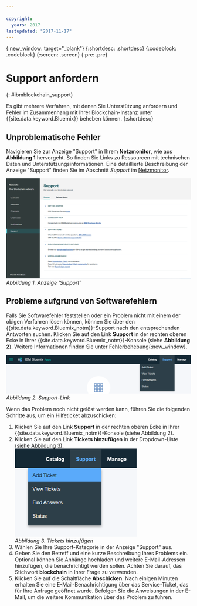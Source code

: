 ```yaml
---

copyright:
  years: 2017
lastupdated: "2017-11-17"
---
```


{:new_window: target="_blank"}
{:shortdesc: .shortdesc}
{:codeblock: .codeblock}
{:screen: .screen}
{:pre: .pre}


# Support anfordern
{: #ibmblockchain_support}


Es gibt mehrere Verfahren, mit denen Sie Unterstützung anfordern und Fehler im Zusammenhang mit Ihrer Blockchain-Instanz unter {{site.data.keyword.Bluemix}} beheben können.
{:shortdesc}


## Unproblematische Fehler

Navigieren Sie zur Anzeige "Support" in Ihrem **Netzmonitor**, wie aus **Abbildung 1** hervorgeht.  So finden Sie Links zu Ressourcen mit technischen Daten und Unterstützungsinformationen.  Eine detaillierte Beschreibung der Anzeige "Support" finden Sie im Abschnitt *Support* im [Netzmonitor](v10_dashboard.html).

![](images/support.png "Anzeige 'Support'")
*Abbildung 1. Anzeige 'Support'*


## Probleme aufgrund von Softwarefehlern

Falls Sie Softwarefehler feststellen oder ein Problem nicht mit einem der obigen Verfahren lösen können, können Sie über den {{site.data.keyword.Bluemix_notm}}-Support nach den entsprechenden Antworten suchen. Klicken Sie auf den Link **Support** in der rechten oberen Ecke in Ihrer {{site.data.keyword.Bluemix_notm}}-Konsole (siehe **Abbildung 2**).  Weitere Informationen finden Sie unter [Fehlerbehebung](../../troubleshoot/troubleshoot.html){:new_window}.

![](images/bmx_support.png "Support-Link")
*Abbildung 2. Support-Link*

Wenn das Problem noch nicht gelöst werden kann, führen Sie die folgenden Schritte aus, um ein Hilfeticket abzuschicken:

1. Klicken Sie auf den Link **Support** in der rechten oberen Ecke in Ihrer {{site.data.keyword.Bluemix_notm}}-Konsole (siehe Abbildung 2).
2. Klicken Sie auf den Link **Tickets hinzufügen** in der Dropdown-Liste (siehe Abbildung 3).  
  ![](images/bmx_addticket.png "Tickets hinzufügen")  
  *Abbildung 3. Tickets hinzufügen*  
3. Wählen Sie Ihre Support-Kategorie in der Anzeige "Support" aus.
4. Geben Sie den Betreff und eine kurze Beschreibung Ihres Problems ein.  Optional können Sie Anhänge hochladen und weitere E-Mail-Adressen hinzufügen, die benachrichtigt werden sollen.  Achten Sie darauf, das Stichwort **blockchain** in Ihrer Frage zu verwenden.
5. Klicken Sie auf die Schaltfläche **Abschicken**.  Nach einigen Minuten erhalten Sie eine E-Mail-Benachrichtigung über das Service-Ticket, das für Ihre Anfrage geöffnet wurde.  Befolgen Sie die Anweisungen in der E-Mail, um die weitere Kommunikation über das Problem zu führen.
